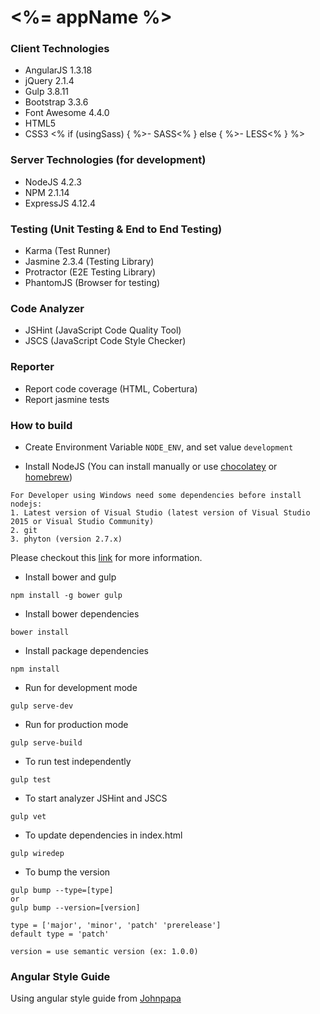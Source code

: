 # <%= appName %>

### Client Technologies
- AngularJS 1.3.18
- jQuery 2.1.4
- Gulp 3.8.11
- Bootstrap 3.3.6
- Font Awesome 4.4.0
- HTML5
- CSS3
<% if (usingSass) { %>- SASS<% } else { %>- LESS<% } %>

### Server Technologies (for development)
- NodeJS 4.2.3
- NPM 2.1.14
- ExpressJS 4.12.4

### Testing (Unit Testing & End to End Testing)
- Karma (Test Runner)
- Jasmine 2.3.4 (Testing Library)
- Protractor (E2E Testing Library)
- PhantomJS (Browser for testing)

### Code Analyzer
- JSHint (JavaScript Code Quality Tool)
- JSCS (JavaScript Code Style Checker)

### Reporter
- Report code coverage (HTML, Cobertura)
- Report jasmine tests

### How to build
- Create Environment Variable `NODE_ENV`, and set value `development`

- Install NodeJS (You can install manually or use [chocolatey](https://chocolatey.org/) or [homebrew](http://brew.sh/))

```
For Developer using Windows need some dependencies before install nodejs:
1. Latest version of Visual Studio (latest version of Visual Studio 2015 or Visual Studio Community)
2. git
3. phyton (version 2.7.x)
```
Please checkout this [link](http://www.johnpapa.net/tips-for-running-node-and-npm-on-windows/) for more information.

- Install bower and gulp

```
npm install -g bower gulp
```

- Install bower dependencies

```
bower install
```

- Install package dependencies

```
npm install
```

- Run for development mode

```
gulp serve-dev
```

- Run for production mode

```
gulp serve-build
```

- To run test independently

```
gulp test
```

- To start analyzer JSHint and JSCS

```
gulp vet
```

- To update dependencies in index.html

```
gulp wiredep
```

- To bump the version

```
gulp bump --type=[type]
or
gulp bump --version=[version]
```

```
type = ['major', 'minor', 'patch' 'prerelease']
default type = 'patch'
```

```
version = use semantic version (ex: 1.0.0)
```


### Angular Style Guide
Using angular style guide from [Johnpapa](https://github.com/johnpapa/angular-styleguide)

